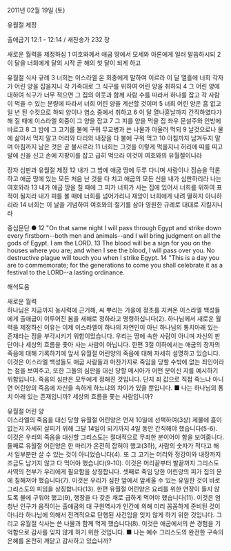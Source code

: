 2011년 02월 19일 (토)

유월절 제정



출애굽기 12:1 - 12:14 / 새찬송가 232 장


새로운 월력을 제정하심
1 여호와께서 애굽 땅에서 모세와 아론에게 일러 말씀하시되 2 이 달을 너희에게 달의 시작 곧 해의 첫 달이 되게 하고  

유월절 식사 규례
3 너희는 이스라엘 온 회중에게 말하여 이르라 이 달 열흘에 너희 각자가 어린 양을 잡을지니 각 가족대로 그 식구를 위하여 어린 양을 취하되 4 그 어린 양에 대하여 식구가 너무 적으면 그 집의 이웃과 함께 사람 수를 따라서 하나를 잡고 각 사람이 먹을 수 있는 분량에 따라서 너희 어린 양을 계산할 것이며 5 너희 어린 양은 흠 없고 일 년 된 수컷으로 하되 양이나 염소 중에서 취하고 6 이 달 열나흗날까지 간직하였다가 해 질 때에 이스라엘 회중이 그 양을 잡고 7 그 피를 양을 먹을 집 좌우 문설주와 인방에 바르고 8 그 밤에 그 고기를 불에 구워 무교병과 쓴 나물과 아울러 먹되 9 날것으로나 물에 삶아서 먹지 말고 머리와 다리와 내장을 다 불에 구워 먹고 10 아침까지 남겨두지 말며 아침까지 남은 것은 곧 불사르라 11 너희는 그것을 이렇게 먹을지니 허리에 띠를 띠고 발에 신을 신고 손에 지팡이를 잡고 급히 먹으라 이것이 여호와의 유월절이니라  

장자 심판과 유월절 제정
12 내가 그 밤에 애굽 땅에 두루 다니며 사람이나 짐승을 막론하고 애굽 땅에 있는 모든 처음 난 것을 다 치고 애굽의 모든 신을 내가 심판하리라 나는 여호와라 13 내가 애굽 땅을 칠 때에 그 피가 너희가 사는 집에 있어서 너희를 위하여 표적이 될지라 내가 피를 볼 때에 너희를 넘어가리니 재앙이 너희에게 내려 멸하지 아니하리라 14 너희는 이 날을 기념하여 여호와의 절기를 삼아 영원한 규례로 대대로 지킬지니라  

중심문단 ● 12 "On that same night I will pass through Egypt and strike down every firstborn--both men and animals--and I will bring judgment on all the gods of Egypt. I am the LORD. 13 The blood will be a sign for you on the houses where you are; and when I see the blood, I will pass over you. No destructive plague will touch you when I strike Egypt. 14 "This is a day you are to commemorate; for the generations to come you shall celebrate it as a festival to the LORD--a lasting ordinance.

해석도움





새로운 월력  
하나님은 지금까지 농사력에 근거해, 씨 뿌리는 가을에 정초를 지켜온 이스라엘 백성들에게 출애굽이 이루어진 봄을 새해로 정하라고 명령하십니다(2). 하나님께서 새로운 월력을 제정하신 이유는 이제 이스라엘이 하나의 자연인이 아닌 하나님의 통치아래 있는 존재라는 점을 부각시키기 위함이었습니다. 우리는 땅에 속한 사람이 아니며 자신의 판단이나 세상의 흐름을 좇아 사는 사람이 아닙니다. 한편 3절 이하에서는 애굽의 장자의 죽음에 대해 기록하기에 앞서 유월절 어린양의 죽음에 대해 자세히 설명하고 있습니다. 이것은 이스라엘 백성들도 애굽 사람들과 마찬가지로 죽임을 당할 수밖에 없는 죄인이라는 점을 보여주고, 또한 그들의 심판을 대신 당할 메시아가 어떤 분이신 지를 예시하기 위함입니다. 죽음의 심판은 모두에게 정해진 것입니다. 단지 죄 값으로 직접 죽느냐 아니면 어린양의 죽음에 자신을 속하게 하느냐의 차이가 있을 뿐입니다.
■ 나는 하나님의 통치 아래 있는 존재입니까? 세상의 흐름을 쫓는 사람입니까?

유월절 어린 양  
이스라엘의 죽음을 대신 당할 유월절 어린양은 먼저 10일에 선택하여(3상) 제물에 흠이 없는지 자세히 살피기 위해 그달 14일이 되기까지 4일 동안 간직해야 했습니다(5-6). 이것은 우리의 죽음을 대신할 그리스도는 절대적으로 무죄한 분이어야 함을 보여줍니다. 둘째로 유월절 어린양은 한 마리가 온전히 잡혀야 했고(3하), 사람의 숫자가 적다고 해서 일부분만 살 수 있는 것이 아니었습니다(4). 또 그 고기는 머리와 정강이와 내장까지 조금도 남기지 않고 다 먹어야 했습니다(9-10). 이것은 머리끝부터 발끝까지 그리스도 사역의 전부가 우리에게 필요함을 상징합니다. 셋째로 죽임 당한 어린양의 피가 집의 문에 칠해져야 했습니다(7). 이것은 우리가 심판 앞에서 앞세울 수 있는 유일한 것이 바로 그리스도의 피임을 상징합니다(13). 한편 유월절 어린양은 요리를 위한 연장이 들지 않도록 불에 구워야 했고(9), 행장을 다 갖춘 채로 급하게 먹어야 했습니다(11). 이것은 엄청난 인구가 움직이는 출애굽의 대 구원역사가 인간에 의해 미리 꼼꼼하게 준비된 것이 아니라 하나님에 의해서 전격적으로 단행된 사건임을 잊지 않게 하기 위한 것입니다. 그리고 유월절 식사는 쓴 나물과 함께 먹게 했습니다(8). 이것은 애굽에서의 쓴 경험을 기억함으로 감사를 잊지 않게 하기 위한 것입니다.
■ 나는 예수 그리스도의 완전한 구속의 은혜를 온전히 깨닫고 감사하고 있습니까?